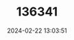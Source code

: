 ---
title: "136341"
category: "Crocidura watasei"
draft: false
date: 2024-02-22 13:03:51
languages:
  English: ["Watase's Shrew", "Lesser Ryukyu Shrew"]
---